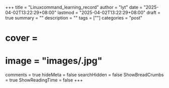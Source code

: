 +++
title = "Linuxcommand_learning_record"
author = "lyt"
date = "2025-04-02T13:22:29+08:00"
lastmod = "2025-04-02T13:22:29+08:00"
draft = true
summary = ""
description = ""
tags = [""]
categories = "post"
# cover =
#     image = "images/.jpg"
comments = true
hideMeta = false
searchHidden = false
ShowBreadCrumbs = true
ShowReadingTime = false
+++
